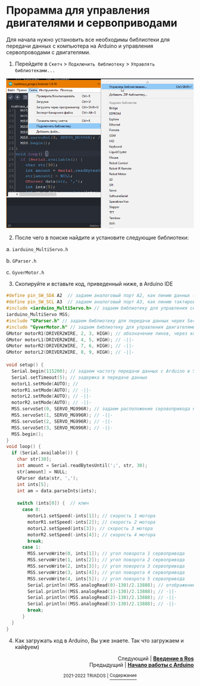 # Прорамма для управления двигателями и сервоприводами

Для начала нужно установить все необходимы библиотеки для передачи данных с компьютера на Arduino и управления сервопроводами с двигателями.
1. Перейдите в `Скетч` > `Подключить библиотеку` > `Управлять библиотеками...` 

<img src=https://github.com/mook003/Triados/blob/main/docs/images/Скриншот%2004-09-2022%20235912.png>

2. После чего в поиске найдите и установите следующие библиотеки:

  a. `iarduino_MultiServo.h`
 
  b. `GParser.h`
  
  c. `GyverMotor.h`
  
3. Скопируйте и вставьте код, приведенный ниже, в Arduino IDE

``` C++
#define pin_SW_SDA A2  // задаем аналоговый порт A2, как линию данных (интерфейс I2C)            
#define pin_SW_SCL A3  // задаем аналоговый порт A3, как линию тактирования (интерфейс I2C)
#include <iarduino_MultiServo.h> // задаем библиотеку для управления сервоприводами        
iarduino_MultiServo MSS;
#include "GParser.h" // задаем библиотеку для передачи данных черех Serial.port
#include "GyverMotor.h" // задаем библиотеку для управления двигателями
GMotor motorR1(DRIVER2WIRE, 2, 3, HIGH); // обозначение пинов, через которые будут подаваться сигналы на двигатели 
GMotor motorL1(DRIVER2WIRE, 4, 5, HIGH); // -||-
GMotor motorR2(DRIVER2WIRE, 7, 6, HIGH); // -||-
GMotor motorL2(DRIVER2WIRE, 8, 9, HIGH); // -||-

void setup() {
  Serial.begin(115200); // задаем частоту передачи данных с Arduino в Serial.port и наоборот
  Serial.setTimeout(5); // задержка в передаче данных
  motorL1.setMode(AUTO); //
  motorR1.setMode(AUTO); // -||-
  motorL2.setMode(AUTO); // -||-
  motorR2.setMode(AUTO); // -||-
  MSS.servoSet(0, SERVO_MG996R); // задаем расположение серовопривода на ШИМ-контроллере и его наименвоание  
  MSS.servoSet(1, SERVO_MG996R); // -||-
  MSS.servoSet(2, SERVO_MG996R); // -||-
  MSS.servoSet(3, SERVO_MG996R); // -||-
  MSS.begin();
}
void loop() {
  if (Serial.available()) {
    char str[30];
    int amount = Serial.readBytesUntil(';', str, 30);
    str[amount] = NULL;
    GParser data(str, ',');
    int ints[5];
    int am = data.parseInts(ints);
  
    switch (ints[0]) {  // ключ
      case 0:
        motorL1.setSpeed(-ints[1]); // скорость 1 мотора
        motorR1.setSpeed(-ints[2]); // скорость 2 мотора
        motorL2.setSpeed(ints[3]); // скорость 3 мотора
        motorR2.setSpeed(-ints[4]); // скорость 4 мотора 
        break;
      case 1:
        MSS.servoWrite(0, ints[1]); // угол поворота 1 сервопривода
        MSS.servoWrite(1, ints[2]); // угол поворота 2 сервопривода
        MSS.servoWrite(2, ints[3]); // угол поворота 3 сервопривода
        MSS.servoWrite(3, ints[4]); // угол поворота 4 сервопривода
        MSS.servoWrite(4, ints[5]); // угол поворота 5 сервопривода
        Serial.println((MSS.analogRead(0)-130)/2.13888); // отображение в порте угла поворота сервоприводов
        Serial.println((MSS.analogRead(1)-130)/2.13888); // -||-
        Serial.println((MSS.analogRead(2)-130)/2.13888); // -||-
        Serial.println((MSS.analogRead(3)-130)/2.13888); // -||-
        break;
      }
  }
}
```

4. Как загружать код в Arduino, Вы уже знаете. Так что загружаем и кайфуем)

<p align="right">Следующий | <b><a href="https://github.com/mook003/Triados/blob/main/docs/ros.md">Введение в Ros</a></b>
<br/>
Предыдущий | <b><a href="https://github.com/mook003/Triados/blob/main/docs/4to_takoe_arduino.md">Начало работы с Arduino</a></b></p>
<p align="center"><sup>2021-2022 TRIADOS | </sup><a href="../README.md#содержание"><sup>Содержание</sup></a></p>


